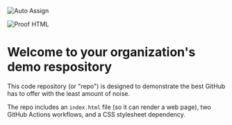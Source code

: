 ![Auto Assign](https://github.com/Ansbl/demo-repository/actions/workflows/auto-assign.yml/badge.svg)

![Proof HTML](https://github.com/Ansbl/demo-repository/actions/workflows/proof-html.yml/badge.svg)

# Welcome to your organization's demo respository
This code repository (or "repo") is designed to demonstrate the best GitHub has to offer with the least amount of noise.

The repo includes an `index.html` file (so it can render a web page), two GitHub Actions workflows, and a CSS stylesheet dependency.
